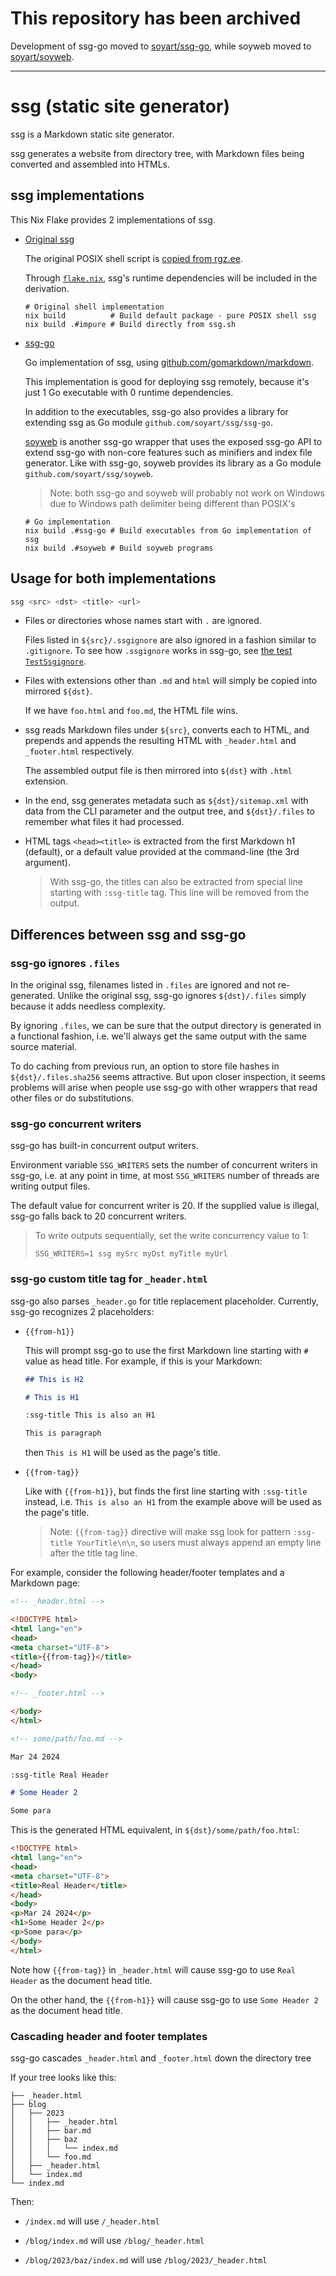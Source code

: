 # This repository has been archived

Development of ssg-go moved to [soyart/ssg-go](https://github.com/soyart/ssg-go),
while soyweb moved to [soyart/soyweb](https://github.com/soyart/soyweb).

---

# ssg (static site generator)

ssg is a Markdown static site generator.

ssg generates a website from directory tree,
with Markdown files being converted and assembled into HTMLs.

## ssg implementations

This Nix Flake provides 2 implementations of ssg.

- [Original ssg](https://romanzolotarev.com/ssg.html)

  The original POSIX shell script is [copied from rgz.ee](https://romanzolotarev.com/bin/ssg).

  Through [`flake.nix`](./flake.nix), ssg's runtime dependencies will be included
  in the derivation.

  ```shell
  # Original shell implementation
  nix build          # Build default package - pure POSIX shell ssg
  nix build .#impure # Build directly from ssg.sh
  ```

- [ssg-go](./ssg-go/)

  Go implementation of ssg, using [github.com/gomarkdown/markdown](https://github.com/gomarkdown/markdown).

  This implementation is good for deploying ssg remotely,
  because it's just 1 Go executable with 0 runtime dependencies.

  In addition to the executables, ssg-go also provides a library
  for extending ssg as Go module `github.com/soyart/ssg/ssg-go`.

  [soyweb](./soyweb/) is another ssg-go wrapper that uses the exposed ssg-go API
  to extend ssg-go with non-core features such as minifiers and index file generator.
  Like with ssg-go, soyweb provides its library as a Go module `github.com/soyart/ssg/soyweb`.

  > Note: both ssg-go and soyweb will probably not work on Windows due to
  > Windows path delimiter being different than POSIX's

  ```shell
  # Go implementation
  nix build .#ssg-go # Build executables from Go implementation of ssg
  nix build .#soyweb # Build soyweb programs
  ```

## Usage for both implementations

```sh
ssg <src> <dst> <title> <url>
```

- Files or directories whose names start with `.` are ignored.

  Files listed in `${src}/.ssgignore` are also ignored in a fashion similar
  to `.gitignore`. To see how `.ssgignore` works in ssg-go, see
  [the test `TestSsgignore`](./ssg-go/ssg_test.go).

- Files with extensions other than `.md` and `html` will simply be copied
  into mirrored `${dst}`.

  If we have `foo.html` and `foo.md`, the HTML file wins.

- ssg reads Markdown files under `${src}`, converts each to HTML,
  and prepends and appends the resulting HTML with `_header.html`
  and `_footer.html` respectively.

  The assembled output file is then mirrored into `${dst}`
  with `.html` extension.

- In the end, ssg generates metadata such as `${dst}/sitemap.xml` with data
  from the CLI parameter and the output tree, and `${dst}/.files` to remember
  what files it had processed.

- HTML tags `<head><title>` is extracted from the first Markdown h1 (default),
  or a default value provided at the command-line (the 3rd argument).

  > With ssg-go, the titles can also be extracted from special line starting
  > with `:ssg-title` tag. This line will be removed from the output.

## Differences between ssg and ssg-go

### ssg-go ignores `.files`

In the original ssg, filenames listed in `.files` are
ignored and not re-generated. Unlike the original ssg, ssg-go ignores `${dst}/.files`
simply because it adds needless complexity.

By ignoring `.files`, we can be sure that the output directory is generated in a
functional fashion, i.e. we'll always get the same output with the same source material.

To do caching from previous run, an option to store file hashes in `${dst}/.files.sha256`
seems attractive. But upon closer inspection, it seems problems will arise when people
use ssg-go with other wrappers that read other files or do substitutions.

### ssg-go concurrent writers

ssg-go has built-in concurrent output writers.

Environment variable `SSG_WRITERS` sets the number of concurrent writers in ssg-go,
i.e. at any point in time, at most `SSG_WRITERS` number of threads are writing output
files.

The default value for concurrent writer is 20. If the supplied value is illegal,
ssg-go falls back to 20 concurrent writers.

> To write outputs sequentially, set the write concurrency value to 1:
>
> ```shell
> SSG_WRITERS=1 ssg mySrc myDst myTitle myUrl
> ```

### ssg-go custom title tag for `_header.html`

ssg-go also parses `_header.go` for title replacement placeholder.
Currently, ssg-go recognizes 2 placeholders:

- `{{from-h1}}`

  This will prompt ssg-go to use the first Markdown line starting with `#` value as head title.
  For example, if this is your Markdown:

  ```markdown
  ## This is H2

  # This is H1

  :ssg-title This is also an H1

  This is paragraph
  ```

  then `This is H1` will be used as the page's title.

- `{{from-tag}}`

  Like with `{{from-h1}}`, but finds the first line starting with `:ssg-title` instead,
  i.e. `This is also an H1` from the example above will be used as the page's title.

  > Note: `{{from-tag}}` directive will make ssg look for pattern `:ssg-title YourTitle\n\n`,
  > so users must always append an empty line after the title tag line.

For example, consider the following header/footer templates and a Markdown page:

```html
<!-- _header.html -->

<!DOCTYPE html>
<html lang="en">
<head>
<meta charset="UTF-8">
<title>{{from-tag}}</title>
</head>
<body>
```

```html
<!-- _footer.html -->

</body>
</html>
 ```

```markdown
<!-- some/path/foo.md -->

Mar 24 2024

:ssg-title Real Header

# Some Header 2

Some para
```

This is the generated HTML equivalent, in `${dst}/some/path/foo.html`:

```html
<!DOCTYPE html>
<html lang="en">
<head>
<meta charset="UTF-8">
<title>Real Header</title>
</head>
<body>
<p>Mar 24 2024</p>
<h1>Some Header 2</p>
<p>Some para</p>
</body>
</html>
```

Note how `{{from-tag}}` in `_header.html` will cause ssg-go to use `Real Header`
as the document head title.

On the other hand, the `{{from-h1}}` will cause ssg-go to use `Some Header 2`
as the document head title.

### Cascading header and footer templates

ssg-go cascades `_header.html` and `_footer.html` down the directory tree

If your tree looks like this:

```
├── _header.html
├── blog
│   ├── 2023
│   │   ├── _header.html
│   │   ├── bar.md
│   │   ├── baz
│   │   │   └── index.md
│   │   └── foo.md
│   ├── _header.html
│   └── index.md
└── index.md  
```

Then:

- `/index.md` will use `/_header.html`

- `/blog/index.md` will use `/blog/_header.html`

- `/blog/2023/baz/index.md` will use `/blog/2023/_header.html`

